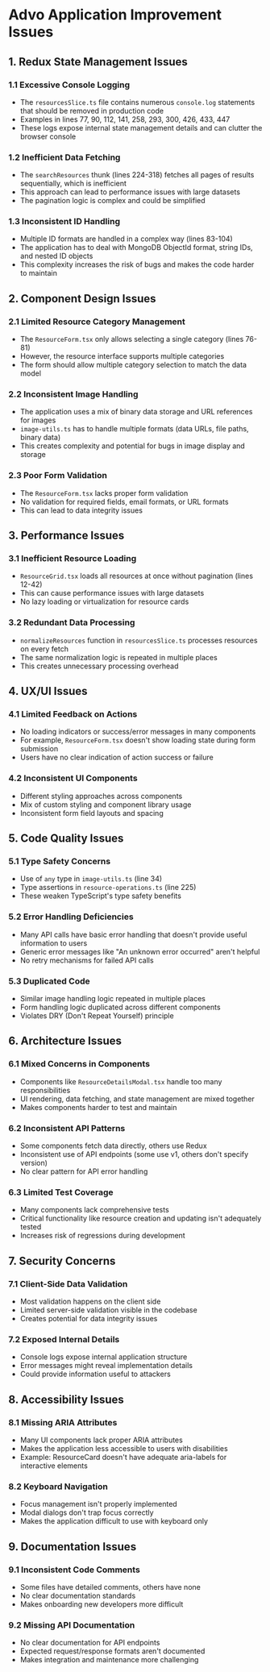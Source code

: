 # Advo Application Improvement Issues

## 1. Redux State Management Issues

### 1.1 Excessive Console Logging

- The `resourcesSlice.ts` file contains numerous `console.log` statements that should be removed in production code
- Examples in lines 77, 90, 112, 141, 258, 293, 300, 426, 433, 447
- These logs expose internal state management details and can clutter the browser console

### 1.2 Inefficient Data Fetching

- The `searchResources` thunk (lines 224-318) fetches all pages of results sequentially, which is inefficient
- This approach can lead to performance issues with large datasets
- The pagination logic is complex and could be simplified

### 1.3 Inconsistent ID Handling

- Multiple ID formats are handled in a complex way (lines 83-104)
- The application has to deal with MongoDB ObjectId format, string IDs, and nested ID objects
- This complexity increases the risk of bugs and makes the code harder to maintain

## 2. Component Design Issues

### 2.1 Limited Resource Category Management

- The `ResourceForm.tsx` only allows selecting a single category (lines 76-81)
- However, the resource interface supports multiple categories
- The form should allow multiple category selection to match the data model

### 2.2 Inconsistent Image Handling

- The application uses a mix of binary data storage and URL references for images
- `image-utils.ts` has to handle multiple formats (data URLs, file paths, binary data)
- This creates complexity and potential for bugs in image display and storage

### 2.3 Poor Form Validation

- The `ResourceForm.tsx` lacks proper form validation
- No validation for required fields, email formats, or URL formats
- This can lead to data integrity issues

## 3. Performance Issues

### 3.1 Inefficient Resource Loading

- `ResourceGrid.tsx` loads all resources at once without pagination (lines 12-42)
- This can cause performance issues with large datasets
- No lazy loading or virtualization for resource cards

### 3.2 Redundant Data Processing

- `normalizeResources` function in `resourcesSlice.ts` processes resources on every fetch
- The same normalization logic is repeated in multiple places
- This creates unnecessary processing overhead

## 4. UX/UI Issues

### 4.1 Limited Feedback on Actions

- No loading indicators or success/error messages in many components
- For example, `ResourceForm.tsx` doesn't show loading state during form submission
- Users have no clear indication of action success or failure

### 4.2 Inconsistent UI Components

- Different styling approaches across components
- Mix of custom styling and component library usage
- Inconsistent form field layouts and spacing

## 5. Code Quality Issues

### 5.1 Type Safety Concerns

- Use of `any` type in `image-utils.ts` (line 34)
- Type assertions in `resource-operations.ts` (line 225)
- These weaken TypeScript's type safety benefits

### 5.2 Error Handling Deficiencies

- Many API calls have basic error handling that doesn't provide useful information to users
- Generic error messages like "An unknown error occurred" aren't helpful
- No retry mechanisms for failed API calls

### 5.3 Duplicated Code

- Similar image handling logic repeated in multiple places
- Form handling logic duplicated across different components
- Violates DRY (Don't Repeat Yourself) principle

## 6. Architecture Issues

### 6.1 Mixed Concerns in Components

- Components like `ResourceDetailsModal.tsx` handle too many responsibilities
- UI rendering, data fetching, and state management are mixed together
- Makes components harder to test and maintain

### 6.2 Inconsistent API Patterns

- Some components fetch data directly, others use Redux
- Inconsistent use of API endpoints (some use v1, others don't specify version)
- No clear pattern for API error handling

### 6.3 Limited Test Coverage

- Many components lack comprehensive tests
- Critical functionality like resource creation and updating isn't adequately tested
- Increases risk of regressions during development

## 7. Security Concerns

### 7.1 Client-Side Data Validation

- Most validation happens on the client side
- Limited server-side validation visible in the codebase
- Creates potential for data integrity issues

### 7.2 Exposed Internal Details

- Console logs expose internal application structure
- Error messages might reveal implementation details
- Could provide information useful to attackers

## 8. Accessibility Issues

### 8.1 Missing ARIA Attributes

- Many UI components lack proper ARIA attributes
- Makes the application less accessible to users with disabilities
- Example: ResourceCard doesn't have adequate aria-labels for interactive elements

### 8.2 Keyboard Navigation

- Focus management isn't properly implemented
- Modal dialogs don't trap focus correctly
- Makes the application difficult to use with keyboard only

## 9. Documentation Issues

### 9.1 Inconsistent Code Comments

- Some files have detailed comments, others have none
- No clear documentation standards
- Makes onboarding new developers more difficult

### 9.2 Missing API Documentation

- No clear documentation for API endpoints
- Expected request/response formats aren't documented
- Makes integration and maintenance more challenging
